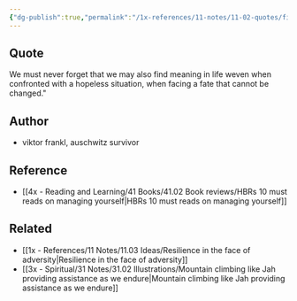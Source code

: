 ```yaml
---
{"dg-publish":true,"permalink":"/1x-references/11-notes/11-02-quotes/find-meaning-in-life-viktor-frankl/","title":"Find meaning in life - Viktor Frankl","created":"2023-07-28T19:30:58.323+03:00","updated":"2024-02-14T20:18:44.391+03:00"}
---
```



## Quote
We must never forget that we may also find meaning in life weven when confronted with a hopeless situation, when facing a fate that cannot be changed." 

## Author
- viktor frankl, auschwitz survivor

## Reference
- [[4x - Reading and Learning/41 Books/41.02 Book reviews/HBRs 10 must reads on managing yourself\|HBRs 10 must reads on managing yourself]]

## Related
- [[1x - References/11 Notes/11.03 Ideas/Resilience in the face of adversity\|Resilience in the face of adversity]]
- [[3x - Spiritual/31 Notes/31.02 Illustrations/Mountain climbing like Jah providing assistance as we endure\|Mountain climbing like Jah providing assistance as we endure]]
